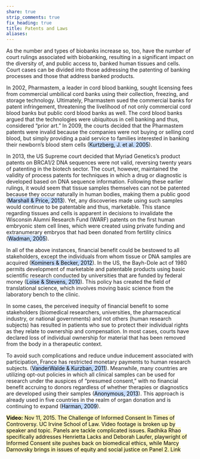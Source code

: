 ```yaml
---
share: true
strip_comments: true
fix_heading: true
title: Patents and Laws
aliases: 
---
```


As the number and types of biobanks increase so, too, have the number of court rulings associated with biobanking, resulting in a significant impact on the diversity of, and public access to, banked human tissues and cells. Court cases can be divided into those addressing the patenting of banking processes and those that address banked products.

In 2002, Pharmastem, a leader in cord blood banking, sought licensing fees from commercial umbilical cord banks using their collection, freezing, and storage technology. Ultimately, Pharmastem sued the commercial banks for patent infringement, threatening the livelihood of not only commercial cord blood banks but public cord blood banks as well. The cord blood banks argued that the technologies were ubiquitous in cell banking and thus, considered “prior art.” In 2009, the courts decided that the Pharmastem patents were invalid because the companies were not buying or selling cord blood, but simply providing a paid service to families interested in banking their newborn’s blood stem cells (<mark style="background: #ADCCFFA6;">Kurtzberg, J. et al. 2005</mark>).

In 2013, the US Supreme court decided that Myriad Genetics’s product patents on BRCA1/2 DNA sequences were not valid, reversing twenty years of patenting in the biotech sector. The court, however, maintained the validity of process patents for techniques in which a drug or diagnostic is developed based on DNA sequence information. Following these earlier rulings, it would seem that tissue samples themselves can not be patented because they occur naturally in human bodies, making them a public good (<mark style="background: #ADCCFFA6;">Marshall & Price, 2013</mark>). Yet, any discoveries made using such samples would continue to be patentable and thus, marketable. This stance regarding tissues and cells is apparent in decisions to invalidate the Wisconsin Alumni Research Fund (WARF) patents on the first human embryonic stem cell lines, which were created using private funding and extranumerary embryos that had been donated from fertility clinics (<mark style="background: #ADCCFFA6;">Wadman, 2005</mark>).

In all of the above instances, financial benefit could be bestowed to all stakeholders, except the individuals from whom tissue or DNA samples are acquired (<mark style="background: #ADCCFFA6;">Kominers & Becker, 2012</mark>). In the US, the Bayh-Dole act of 1980 permits development of marketable and patentable products using basic scientific research conducted by universities that are funded by federal money (<mark style="background: #ADCCFFA6;">Loise & Stevens, 2010</mark>). This policy has created the field of translational science, which involves moving basic science from the laboratory bench to the clinic.

In some cases, the perceived inequity of financial benefit to some stakeholders (biomedical researchers, universities, the pharmaceutical industry, or national governments) and not others (human research subjects) has resulted in patients who sue to protect their individual rights as they relate to ownership and compensation. In most cases, courts have declared loss of individual ownership for material that has been removed from the body in a therapeutic context.

To avoid such complications and reduce undue inducement associated with participation, France has restricted monetary payments to human research subjects. (<mark style="background: #ADCCFFA6;">VanderWalde & Kurzban, 2011</mark>). Meanwhile, many countries are utilizing opt-out policies in which all clinical samples can be used for research under the auspices of “presumed consent,” with no financial benefit accruing to donors regardless of whether therapies or diagnostics are developed using their samples (<mark style="background: #ADCCFFA6;">Anonymous, 2013</mark>). This approach is already used in five countries in the realm of organ donation and is continuing to expand (<mark style="background: #ADCCFFA6;">Harman, 2009</mark>).

<mark style="background: #FFF3A3A6;">**Video:** Nov 11, 2015. The Challenge of Informed Consent In Times of Controversy. UC Irvine School of Law. Video footage is broken up by speaker and topic. Panels are tackle complicated issues. Radhika Rhao specifically addresses Henrietta Lacks and Deborah Laufer, playwright of Informed Consent site pushes back on biomedical ethics, while Marcy Darnovsky brings in issues of equity and social justice on Panel 2. Link</mark>

